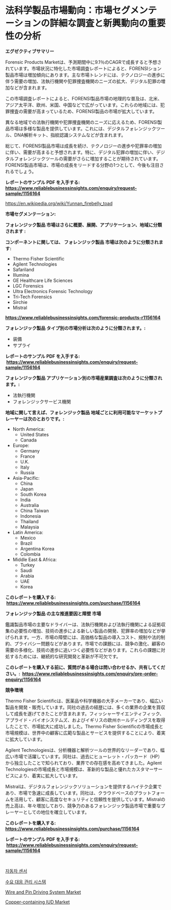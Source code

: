 <p><h1>法科学製品市場動向：市場セグメンテーションの詳細な調査と新興動向の重要性の分析</h1></p><p><strong>エグゼクティブサマリー</strong></p>
<p><p>Forensic Products Marketは、予測期間中に9.1％のCAGRで成長すると予想されています。市場状況に特化した市場調査レポートによると、FORENSIション製品市場は増加傾向にあります。主な市場トレンドには、テクノロジーの進歩に伴う需要の増加、法執行機関や犯罪捜査機関のニーズの拡大、デジタル犯罪の増加などが含まれます。</p><p>この市場調査レポートによると、FORENSI製品市場の地理的な普及は、北米、アジア太平洋、欧州、米国、中国などで広がっています。これらの地域には、犯罪捜査の需要が高まっているため、FORENSI製品の市場が拡大しています。</p><p>異なる地域での法執行機関や犯罪捜査機関のニーズに応えるため、FORENSI製品市場は多様な製品を提供しています。これには、デジタルフォレンジックツール、DNA解析キット、指紋認識システムなどが含まれます。</p><p>総じて、FORENSI製品市場は成長を続け、テクノロジーの進歩や犯罪率の増加に伴い、需要が高まると予想されます。特に、デジタル犯罪の増加に伴い、デジタルフォレンジックツールの需要がさらに増加することが期待されています。FORENSI製品市場は、市場の成長をリードする分野の1つとして、今後も注目されるでしょう。</p></p>
<p><strong>レポートのサンプル PDF を入手する: <a href="https://www.reliablebusinessinsights.com/enquiry/request-sample/1156164">https://www.reliablebusinessinsights.com/enquiry/request-sample/1156164</a></strong></p>
<p><a href="https://en.wikipedia.org/wiki/Yunnan_firebelly_toad">https://en.wikipedia.org/wiki/Yunnan_firebelly_toad</a></p>
<p><strong>市場セグメンテーション:</strong></p>
<p><strong> フォレンジック製品 市場はさらに概要、展開、アプリケーション、地域に分類されます :</strong></p>
<p><strong>コンポーネントに関しては、 フォレンジック製品 市場は次のように分類されます: &nbsp;</strong></p>
<p><ul><li>Thermo Fisher Scientific</li><li>Agilent Technologies</li><li>Safariland</li><li>Illumina</li><li>GE Healthcare Life Sciences</li><li>LGC Forensics</li><li>Ultra Electronics Forensic Technology</li><li>Tri-Tech Forensics</li><li>Sirchie</li><li>Mistral</li></ul></p>
<p><strong><a href="https://www.reliablebusinessinsights.com/forensic-products-r1156164">https://www.reliablebusinessinsights.com/forensic-products-r1156164</a></strong></p>
<p><strong> フォレンジック製品 タイプ別の市場分析は次のように分類されます。:</strong></p>
<p><ul><li>装備</li><li>サプライ</li></ul></p>
<p><strong>レポートのサンプル PDF を入手する: &nbsp;<a href="https://www.reliablebusinessinsights.com/enquiry/request-sample/1156164">https://www.reliablebusinessinsights.com/enquiry/request-sample/1156164</a></strong></p>
<p><strong> フォレンジック製品 アプリケーション別の市場産業調査は次のように分類されます。:</strong></p>
<p><ul><li>法執行機関</li><li>フォレンジックサービス機関</li></ul></p>
<p><strong>地域に関して言えば、フォレンジック製品 地域ごとに利用可能なマーケットプレーヤーは次のとおりです。:</strong></p>
<p><ul>
    <li>
        North America:
        <ul>
            <li>United States</li>
            <li>Canada</li>
        </ul>
    </li>
    <li>
        Europe:
        <ul>
            <li>Germany</li>
            <li>France</li>
            <li>U.K.</li>
            <li>Italy</li>
            <li>Russia</li>
        </ul>
    </li>
    <li>
        Asia-Pacific:
        <ul>
            <li>China</li>
            <li>Japan</li>
            <li>South Korea</li>
            <li>India</li>
            <li>Australia</li>
            <li>China Taiwan</li>
            <li>Indonesia</li>
            <li>Thailand</li>
            <li>Malaysia</li>
        </ul>
    </li>
    <li>
        Latin America:
        <ul>
            <li>Mexico</li>
            <li>Brazil</li>
            <li>Argentina Korea</li>
            <li>Colombia</li>
        </ul>
    </li>
    <li>
        Middle East & Africa:
        <ul>
            <li>Turkey</li>
            <li>Saudi</li>
            <li>Arabia</li>
            <li>UAE</li>
            <li>Korea</li>
        </ul>
    </li>
    </ul></p>
<p><strong>このレポートを購入する: &nbsp;<a href="https://www.reliablebusinessinsights.com/purchase/1156164">https://www.reliablebusinessinsights.com/purchase/1156164</a></strong></p>
<p><strong>フォレンジック製品 の主な推進要因と障壁 市場</strong></p>
<p><p>鑑識製品市場の主要なドライバーは、法執行機関および法執行機関による証拠収集の必要性の増加、技術の進歩による新しい製品の開発、犯罪率の増加などが挙げられます。一方、市場の障壁には、高価格な製品の導入コスト、規制や法的制約、プライバシー問題などがあります。市場での課題には、競争の激化、顧客の需要の多様化、技術の進歩に追いつく必要性などがあります。これらの課題に対処するためには、継続的な研究開発と革新が不可欠です。</p></p>
<p><strong>このレポートを購入する前に、質問がある場合は問い合わせるか、共有してください。:&nbsp; <a href="https://www.reliablebusinessinsights.com/enquiry/pre-order-enquiry/1156164">https://www.reliablebusinessinsights.com/enquiry/pre-order-enquiry/1156164</a></strong></p>
<p><strong>競争環境</strong></p>
<p><p>Thermo Fisher Scientificは、医薬品や科学機器の大手メーカーであり、幅広い製品を開発・販売しています。同社の過去の経歴には、多くの業界の企業を買収して成長を遂げてきたことが含まれます。フィッシャーサイエンティフィック、アプライド・バイオシステムズ、およびイギリスの欧州ホールディングスを取得したことで、市場拡大に成功しました。Thermo Fisher Scientificの市場成長と市場規模は、世界中の顧客に広範な製品とサービスを提供することにより、着実に拡大しています。</p><p>Agilent Technologiesは、分析機器と解析ツールの世界的なリーダーであり、幅広い市場で活躍しています。同社は、過去にヒューレット・パッカード（HP）から独立したことで知られており、業界での存在感を高めてきました。Agilent Technologiesの市場成長と市場規模は、革新的な製品と優れたカスタマーサービスにより、着実に拡大しています。</p><p>Mistralは、デジタルフォレンジックソリューションを提供するハイテク企業であり、市場で急速に成長しています。同社は、クラウドベースのプラットフォームを活用して、顧客に高度なセキュリティと信頼性を提供しています。Mistralの売上高は、年々増加しており、競争力のあるフォレンジック製品市場で重要なプレーヤーとしての地位を確立しています。</p></p>
<p><strong>このレポートを購入する: &nbsp; <a href="https://www.reliablebusinessinsights.com/purchase/1156164">https://www.reliablebusinessinsights.com/purchase/1156164</a></strong></p>
<p><strong>レポートのサンプル PDF を入手する: &nbsp;<a href="https://www.reliablebusinessinsights.com/enquiry/request-sample/1156164">https://www.reliablebusinessinsights.com/enquiry/request-sample/1156164</a></strong><strong></strong></p>
<p>&nbsp;</p>
<p><p><a href="https://medium.com/@duniacuan221_84163/%EC%9E%90%EB%8F%99%EC%B0%A8-%EC%84%BC%EC%84%9C-%EC%8B%9C%EC%9E%A5-%EA%B8%80%EB%A1%9C%EB%B2%8C-%EB%B0%8F-%EC%A7%80%EC%97%AD-%EB%B6%84%EC%84%9D-%EC%A7%80%EC%97%AD-%EA%B5%AD%EA%B0%80-%EC%88%98%EC%A4%80-%EB%B6%84%EC%84%9D-%EB%B0%8F-%EA%B2%BD%EC%9F%81-%ED%99%98%EA%B2%BD%EC%97%90-%EC%B4%88%EC%A0%90%EC%9D%84-%EB%A7%9E%EC%B6%A4-570f042b88dd">자동차 센서</a></p><p><a href="https://medium.com/@powerairdrop95/%EA%B8%80%EB%A1%9C%EB%B2%8C-%EC%88%98%EC%9A%94-%EB%B0%98%EC%9D%91-%EA%B4%80%EB%A6%AC-%EC%8B%9C%EC%8A%A4%ED%85%9C-%EC%8B%9C%EC%9E%A5-%EC%8B%9C%EC%9E%A5-%EC%A0%90%EC%9C%A0%EC%9C%A8-%EC%8B%9C%EC%9E%A5-%EB%8F%99%ED%96%A5-%EB%B0%8F-%EB%AF%B8%EB%9E%98-%EC%84%B1%EC%9E%A5-%ED%83%90%EC%83%89-87bcd8e55fbf">수요 대응 관리 시스템</a></p><p><a href="https://issuu.com/reportprime-2/docs/wire-and-pin-driving-system-market-size-2030.pptx">Wire and Pin Driving System Market</a></p><p><a href="https://issuu.com/reportprime-2/docs/copper-containing-iud-market-size-2030.pptx">Copper-containing IUD Market</a></p></p>